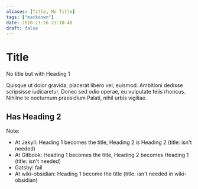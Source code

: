 ```yaml
---
aliases: [Title, No Title]
tags: ["markdown"]
date: 2020-11-26 21:10:40
draft: false
---
```


# Title

No title but with Heading 1

Quisque ut dolor gravida, placerat libero vel, euismod. Ambitioni dedisse scripsisse iudicaretur. Donec sed odio operae, eu vulputate felis rhoncus. Nihilne te nocturnum praesidium Palati, nihil urbis vigiliae.

## Has Heading 2

Note:

- At Jekyll: Heading 1 becomes the title, Heading 2 is Heading 2 (title: isn't needed)
- At Gitbook: Heading 1 becomes the title, Heading 2 becomes Heading 1 (title: isn't needed)
- Gatsby: fail
- At wiki-obsidian: Heading 1 become the title (title: isn't needed in wiki-obsidian)